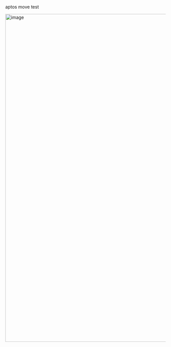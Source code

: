 aptos move test

<img width="1469" height="1028" alt="image" src="https://github.com/user-attachments/assets/60208aa2-e0d3-44f0-8930-b51d37706a24" />
